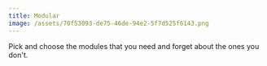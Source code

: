 ```yaml
---
title: Modular
image: /assets/70f53093-de75-46de-94e2-5f7d525f6143.png
---
```

Pick and choose the modules that you need and forget about the ones you don't.
